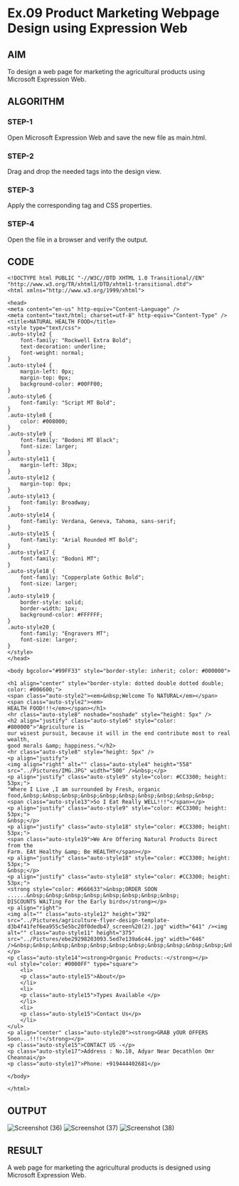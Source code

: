 # Ex.09 Product Marketing Webpage Design using Expression Web
## AIM
  To design a web page for marketing the agricultural products using Microsoft Expression Web.

## ALGORITHM
### STEP-1
  Open Microsoft Expression Web and save the new file as main.html.

### STEP-2
  Drag and drop the needed tags into the design view.

### STEP-3
  Apply the corresponding tag and CSS properties.

### STEP-4
  Open the file in a browser and verify the output.
  
## CODE
```
<!DOCTYPE html PUBLIC "-//W3C//DTD XHTML 1.0 Transitional//EN" "http://www.w3.org/TR/xhtml1/DTD/xhtml1-transitional.dtd">
<html xmlns="http://www.w3.org/1999/xhtml">

<head>
<meta content="en-us" http-equiv="Content-Language" />
<meta content="text/html; charset=utf-8" http-equiv="Content-Type" />
<title>NATURAL HEALTH FOOD</title>
<style type="text/css">
.auto-style2 {
	font-family: "Rockwell Extra Bold";
	text-decoration: underline;
	font-weight: normal;
}
.auto-style4 {
	margin-left: 0px;
	margin-top: 0px;
	background-color: #00FF00;
}
.auto-style6 {
	font-family: "Script MT Bold";
}
.auto-style8 {
	color: #008000;
}
.auto-style9 {
	font-family: "Bodoni MT Black";
	font-size: larger;
}
.auto-style11 {
	margin-left: 38px;
}
.auto-style12 {
	margin-top: 0px;
}
.auto-style13 {
	font-family: Broadway;
}
.auto-style14 {
	font-family: Verdana, Geneva, Tahoma, sans-serif;
}
.auto-style15 {
	font-family: "Arial Rounded MT Bold";
}
.auto-style17 {
	font-family: "Bodoni MT";
}
.auto-style18 {
	font-family: "Copperplate Gothic Bold";
	font-size: larger;
}
.auto-style19 {
	border-style: solid;
	border-width: 1px;
	background-color: #FFFFFF;
}
.auto-style20 {
	font-family: "Engravers MT";
	font-size: larger;
}
</style>
</head>

<body bgcolor="#99FF33" style="border-style: inherit; color: #000000">

<h1 align="center" style="border-style: dotted double dotted double; color: #006600;">
<span class="auto-style2"><em>&nbsp;Welcome To NATURAL</em></span> <span class="auto-style2"><em>
HEALTH FOOD!!!</em></span></h1>
<hr class="auto-style8" noshade="noshade" style="height: 5px" />
<h2 align="justify" class="auto-style6" style="color: #800000">"Agriculture is 
our wisest pursuit, because it will in the end contribute most to real wealth, 
good morals &amp; happiness."</h2>
<hr class="auto-style8" style="height: 5px" />
<p align="justify">
<img align="right" alt="" class="auto-style4" height="558" src="../Pictures/IMG.JPG" width="500" />&nbsp;</p>
<p align="justify" class="auto-style9" style="color: #CC3300; height: 53px;">
"Where I Live ,I am surrounded by Fresh, organic food,&nbsp;&nbsp;&nbsp;&nbsp;&nbsp;&nbsp;&nbsp;&nbsp;&nbsp;&nbsp;
<span class="auto-style13">So I Eat Really WELL!!!"</span></p>
<p align="justify" class="auto-style9" style="color: #CC3300; height: 53px;">
&nbsp;</p>
<p align="justify" class="auto-style18" style="color: #CC3300; height: 53px;">
<span class="auto-style19">We Are Offering Natural Products Direct from the 
Farm. EAt Healthy &amp; Be HEALTHY</span></p>
<p align="justify" class="auto-style18" style="color: #CC3300; height: 53px;">
&nbsp;</p>
<p align="justify" class="auto-style18" style="color: #CC3300; height: 53px;">
<strong style="color: #666633">&nbsp;ORDER SOON ......&nbsp;&nbsp;&nbsp;&nbsp;&nbsp;&nbsp;&nbsp;&nbsp; 
DISCOUNTS WAiTing For the Early birds</strong></p>
<p align="right">
<img alt="" class="auto-style12" height="392" src="../Pictures/agriculture-flyer-design-template-d3b4f41fef6ea955c5e5bc20f0dedb47_screen%20(2).jpg" width="641" /><img alt="" class="auto-style11" height="375" src="../Pictures/ebe29298203093.5ed7e139a6c44.jpg" width="646" />&nbsp;&nbsp;&nbsp;&nbsp;&nbsp;&nbsp;&nbsp;&nbsp;&nbsp;&nbsp;&nbsp;&nbsp;&nbsp;&nbsp;&nbsp;&nbsp;&nbsp;&nbsp;&nbsp;&nbsp;&nbsp;&nbsp;&nbsp;&nbsp;&nbsp;&nbsp;&nbsp;&nbsp;&nbsp;&nbsp;&nbsp; </p>
<p class="auto-style14"><strong>Organic Products:-</strong></p>
<ul style="color: #0000FF" type="square">
	<li>
	<p class="auto-style15">About</p>
	</li>
	<li>
	<p class="auto-style15">Types Available </p>
	</li>
	<li>
	<p class="auto-style15">Contact Us</p>
	</li>
</ul>
<p align="center" class="auto-style20"><strong>GRAB yOUR OFFERS Soon...!!!!</strong></p>
<p class="auto-style15">CONTACT US -</p>
<p class="auto-style17">Address : No.10, Adyar Near Decathlon Omr Cheannai</p>
<p class="auto-style17">Phone: +919444402681</p>

</body>

</html>
```

## OUTPUT
![Screenshot (36)](https://github.com/Priyapugaz/Ex09_Web-Design/assets/127816320/f88c0240-6399-470b-beca-4d6f4209338e)
![Screenshot (37)](https://github.com/Priyapugaz/Ex09_Web-Design/assets/127816320/6465ff34-a74a-41f8-91ab-17203b0a8821)
![Screenshot (38)](https://github.com/Priyapugaz/Ex09_Web-Design/assets/127816320/23246169-d891-4d52-898f-e97b83d3fb3e)



## RESULT
  A web page for marketing the agricultural products is designed using Microsoft Expression Web.
